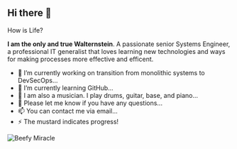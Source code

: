 ## Hi there 👋 

How is Life?

**I am the only and true Walternstein**. A passionate senior Systems Engineer, a professional IT generalist that loves learning new technologies and ways for making processes more effective and efficent.

- 🔭 I’m currently working on transition from monolithic systems to DevSecOps...
- 🌱 I’m currently learning GitHub...
- 🤔 I am also a musician. I play drums, guitar, base, and piano...
- 💬 Please let me know if you have any questions...
- 📫 You can contact me via email...
- ⚡ The mustard indicates progress! 



![Beefy Miracle](https://fedoraproject.org/w/uploads/6/60/Hotdog.gif)
